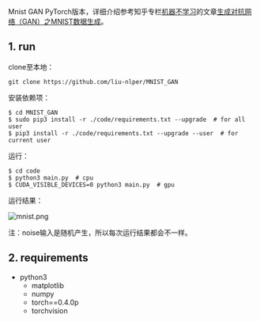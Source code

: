 Mnist GAN PyTorch版本，详细介绍参考知乎专栏[机器不学习](https://zhuanlan.zhihu.com/zhaoyeyu)的文章[生成对抗网络（GAN）之MNIST数据生成](https://zhuanlan.zhihu.com/p/28057434)。

## 1. run

clone至本地：

    git clone https://github.com/liu-nlper/MNIST_GAN

安装依赖项：

    $ cd MNIST_GAN
    $ sudo pip3 install -r ./code/requirements.txt --upgrade  # for all user
    $ pip3 install -r ./code/requirements.txt --upgrade --user  # for current user

运行：

    $ cd code
    $ python3 main.py  # cpu
    $ CUDA_VISIBLE_DEVICES=0 python3 main.py  # gpu

运行结果：

![mnist.png](https://github.com/liu-nlper/MNIST_GAN/code/mnist.png)

注：noise输入是随机产生，所以每次运行结果都会不一样。

## 2. requirements

 - python3
   - matplotlib
   - numpy
   - torch==0.4.0p
   - torchvision